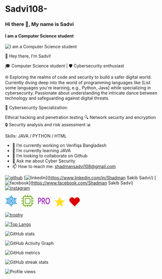 # Sadvi108-
### Hi there 👋, My name is Sadvi
#### I am a Computer Science student
![I am a Computer Science student](https://media.licdn.com/dms/image/D4D16AQFjozkSsb1e_A/profile-displaybackgroundimage-shrink_350_1400/0/1691508861347?e=1697068800&v=beta&t=JXiFZRIvEMT37KUsX_j0ITqIMrlAHgAb1RE04Z8R7BM)

👋 Hey there, I'm Sadvi!

🎓 Computer Science student | 🛡️ Cybersecurity enthusiast

🌐 Exploring the realms of code and security to build a safer digital world. Currently diving deep into the world of programming languages like [List some languages you're learning, e.g., Python, Java] while specializing in cybersecurity. Passionate about understanding the intricate dance between technology and safeguarding against digital threats.

🔐 Cybersecurity Specialization:

Ethical hacking and penetration testing 🔍
Network security and encryption 🔒
Security analysis and risk assessment 📊

Skills: JAVA / PYTHON / HTML

- 🔭 I’m currently working on Verifiqa Bangladesh 
- 🌱 I’m currently learning JAVA 
- 👯 I’m looking to collaborate on Github 
- 💬 Ask me about Cyber Security 
- 📫 How to reach me: shadmansadvi108@gmail.com 


[<img src='https://cdn.jsdelivr.net/npm/simple-icons@3.0.1/icons/github.svg' alt='github' height='40'>](https://github.com/Sadvi108)  [<img src='https://cdn.jsdelivr.net/npm/simple-icons@3.0.1/icons/linkedin.svg' alt='linkedin' height='40'>](https://www.linkedin.com/in/Shadman Sakib Sadvi/)  [<img src='https://cdn.jsdelivr.net/npm/simple-icons@3.0.1/icons/facebook.svg' alt='facebook' height='40'>](https://www.facebook.com/Shadman Sakib Sadvi)  [<img src='https://cdn.jsdelivr.net/npm/simple-icons@3.0.1/icons/instagram.svg' alt='instagram' height='40'>](https://www.instagram.com/_sadvi_/)  

<a href='https://archiveprogram.github.com/'><img src='https://raw.githubusercontent.com/acervenky/animated-github-badges/master/assets/acbadge.gif' width='40' height='40'></a> <a href='https://docs.github.com/en/developers'><img src='https://raw.githubusercontent.com/acervenky/animated-github-badges/master/assets/devbadge.gif' width='40' height='40'></a> <a href='https://github.com/pricing'><img src='https://raw.githubusercontent.com/acervenky/animated-github-badges/master/assets/pro.gif' width='40' height='40'></a> <a href='https://stars.github.com/'><img src='https://raw.githubusercontent.com/acervenky/animated-github-badges/master/assets/starbadge.gif' width='35' height='35'></a> <a href='https://docs.github.com/en/github/supporting-the-open-source-community-with-github-sponsors'><img src='https://raw.githubusercontent.com/acervenky/animated-github-badges/master/assets/sponsorbadge.gif' width='35' height='35'></a> 

[![trophy](https://github-profile-trophy.vercel.app/?username=Sadvi108)](https://github.com/ryo-ma/github-profile-trophy)

[![Top Langs](https://github-readme-stats.vercel.app/api/top-langs/?username=Sadvi108)](https://github.com/anuraghazra/github-readme-stats)

![GitHub stats](https://github-readme-stats.vercel.app/api?username=Sadvi108&show_icons=true)  

![GitHub Activity Graph](https://activity-graph.herokuapp.com/graph?username=Sadvi108)  

![GitHub metrics](https://metrics.lecoq.io/Sadvi108)  

![GitHub streak stats](https://streak-stats.demolab.com/?user=Sadvi108)  

![Profile views](https://gpvc.arturio.dev/Sadvi108)  
